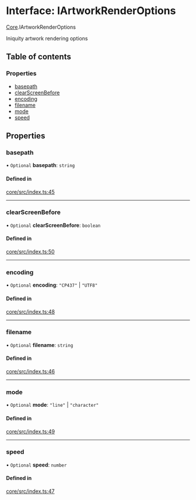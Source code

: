 # Interface: IArtworkRenderOptions

[Core](../modules/Core.md).IArtworkRenderOptions

Iniquity artwork rendering options

## Table of contents

### Properties

- [basepath](Core.IArtworkRenderOptions.md#basepath)
- [clearScreenBefore](Core.IArtworkRenderOptions.md#clearscreenbefore)
- [encoding](Core.IArtworkRenderOptions.md#encoding)
- [filename](Core.IArtworkRenderOptions.md#filename)
- [mode](Core.IArtworkRenderOptions.md#mode)
- [speed](Core.IArtworkRenderOptions.md#speed)

## Properties

### basepath

• `Optional` **basepath**: `string`

#### Defined in

[core/src/index.ts:45](https://github.com/iniquitybbs/iniquity/blob/f62c5c3/packages/core/src/index.ts#L45)

___

### clearScreenBefore

• `Optional` **clearScreenBefore**: `boolean`

#### Defined in

[core/src/index.ts:50](https://github.com/iniquitybbs/iniquity/blob/f62c5c3/packages/core/src/index.ts#L50)

___

### encoding

• `Optional` **encoding**: ``"CP437"`` \| ``"UTF8"``

#### Defined in

[core/src/index.ts:48](https://github.com/iniquitybbs/iniquity/blob/f62c5c3/packages/core/src/index.ts#L48)

___

### filename

• `Optional` **filename**: `string`

#### Defined in

[core/src/index.ts:46](https://github.com/iniquitybbs/iniquity/blob/f62c5c3/packages/core/src/index.ts#L46)

___

### mode

• `Optional` **mode**: ``"line"`` \| ``"character"``

#### Defined in

[core/src/index.ts:49](https://github.com/iniquitybbs/iniquity/blob/f62c5c3/packages/core/src/index.ts#L49)

___

### speed

• `Optional` **speed**: `number`

#### Defined in

[core/src/index.ts:47](https://github.com/iniquitybbs/iniquity/blob/f62c5c3/packages/core/src/index.ts#L47)
